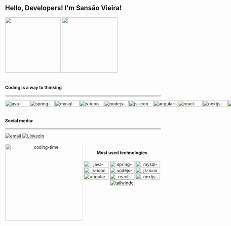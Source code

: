 ## Hello, Developers! I'm Sansão Vieira!
<div>
  <img height="180em" src="https://github-readme-stats.vercel.app/api?username=sansaovieira&show_icons=true&theme=great-gatsby&include_all_commits=true&count_private=true"/>
  <img height="180em" src="https://github-readme-stats.vercel.app/api/top-langs/?username=sansaovieira&layout=compact&langs_count=16&theme=great-gatsby"/>
</div><br />
<h4>Coding is a way to thinking</h4>
<hr />
<div style="display: flex; justificar-conteúdo: espaço entre;">
  <img align="center" height="20" width="80" alt="java-icon" src="https://img.shields.io/badge/JAVA-239120?style=for-the-badge&logo=java&logoColor=white">
  <img align="center" height="20" width="80" alt="spring-icon" src="https://img.shields.io/badge/SPRING-239120?&style=for-the-badge&logo=spring&logoColor=white">
  <img align="center" height="20" width="80" alt="mysql-icon" src="https://img.shields.io/badge/MYSQL-563D7C?style=for-the-badge&logo=mysql&logoColor=white">
  <img align="center" height="20" width="80" alt="js-icon" src="https://img.shields.io/badge/JavaScript-F7DF1E?style=for-the-badge&logo=javascript&logoColor=black">
  <img align="center" height="20" width="80" alt="nodejs-icon" src="https://img.shields.io/badge/NODE JS-F7DF1E?style=for-the-badge&logo=nodejs&logoColor=black">
  <img align="center" height="20" width="80" alt="js-icon" src="https://img.shields.io/badge/Typescript-F7DF1E?style=for-the-badge&logo=typescript&logoColor=black">
  <img align="center" height="20" width="80" alt="angular-icon"src="https://img.shields.io/badge/Angular-239120?style=for-the-badge&logo=angular&logoColor=white"><br />
  <img align="center" height="20" width="80" alt="react-icon"src="https://img.shields.io/badge/REACT-239120?style=for-the-badge&logo=react&logoColor=white">
  <img align="center" height="20" width="80" alt="nextjs-icon"src="https://img.shields.io/badge/NEXT JS-239120?style=for-the-badge&logo=nextjs&logoColor=white">
  <img align="center" height="20" width="80" alt="html-icon" src="https://img.shields.io/badge/HTML-239120?style=for-the-badge&logo=html5&logoColor=white">
  <img align="center" height="20" width="80" alt="css-icon" src="https://img.shields.io/badge/CSS-239120?&style=for-the-badge&logo=css3&logoColor=white">
  <img align="center" height="20" width="80" alt="css-icon" src="https://img.shields.io/badge/Materialize-239120?&style=for-the-badge&logo=Materialize&logoColor=white">
  <img align="center" height="20" width="80" alt="tailwindcss-icon"src="https://img.shields.io/badge/TAILWIND CSS-239120?style=for-the-badge&logo=tailwindcss&logoColor=white">
  <img align="center" height="20" width="80" alt="bootstrip-icon" src="https://img.shields.io/badge/Bootstrap-563D7C?style=for-the-badge&logo=bootstrap&logoColor=white">
</div><br />
<h4>Social media:</h4>
<hr />
<div>
  <a href = "vieirasansao42@gmail.com">
    <img src="https://img.shields.io/badge/Gmail-D14836?style=for-the-badge&logo=gmail&logoColor=white" alt="email">
  </a>
  <a href = "https://www.linkedin.com/in/sansaovieira/">
    <img src="https://img.shields.io/badge/LinkedIn-0077B5?style=for-the-badge&logo=linkedin&logoColor=white" alt="Linkedin">
  </a>
</div>
<div align="center">
  <div style="display: inline_block"><br>
    <img align="left" height="250" alt="coding-time" src=https://media.giphy.com/media/qgQUggAC3Pfv687qPC/giphy.gif>
  <h4>Most used technologies</h4>
  <img align="center" height="20" width="80" alt="java-icon" src="https://img.shields.io/badge/JAVA-239120?style=for-the-badge&logo=java&logoColor=white">
  <img align="center" height="20" width="80" alt="spring-icon" src="https://img.shields.io/badge/SPRING-239120?&style=for-the-badge&logo=spring&logoColor=white">
  <img align="center" height="20" width="80" alt="mysql-icon" src="https://img.shields.io/badge/MYSQL-563D7C?style=for-the-badge&logo=mysql&logoColor=white">
  <img align="center" height="20" width="80" alt="js-icon" src="https://img.shields.io/badge/JavaScript-F7DF1E?style=for-the-badge&logo=javascript&logoColor=black">
  <img align="center" height="20" width="80" alt="nodejs-icon" src="https://img.shields.io/badge/NODE JS-F7DF1E?style=for-the-badge&logo=nodejs&logoColor=black">
  <img align="center" height="20" width="80" alt="js-icon" src="https://img.shields.io/badge/Typescript-F7DF1E?style=for-the-badge&logo=typescript&logoColor=black">
  <img align="center" height="20" width="80" alt="angular-icon"src="https://img.shields.io/badge/Angular-239120?style=for-the-badge&logo=angular&logoColor=white">
  <img align="center" height="20" width="80" alt="react-icon"src="https://img.shields.io/badge/REACT-239120?style=for-the-badge&logo=react&logoColor=white">
  <img align="center" height="20" width="80" alt="nextjs-icon"src="https://img.shields.io/badge/NEXT JS-239120?style=for-the-badge&logo=nextjs&logoColor=white">
  <img align="center" height="20" width="80" alt="tailwindcss-icon"src="https://img.shields.io/badge/TAILWIND CSS-239120?style=for-the-badge&logo=tailwindcss&logoColor=white">
   </div>

